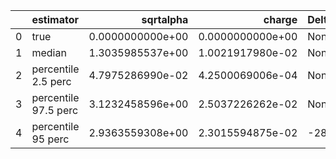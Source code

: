 |    | estimator            |        sqrtalpha |           charge | Delta Phi_phi       | Ncycles vacuum     |
|---:|:---------------------|-----------------:|-----------------:|:--------------------|:-------------------|
|  0 | true                 | 0.0000000000e+00 | 0.0000000000e+00 | None                | 115107.26870722332 |
|  1 | median               | 1.3035985537e+00 | 1.0021917980e-02 | None                | None               |
|  2 | percentile 2.5 perc  | 4.7975286990e-02 | 4.2500069006e-04 | None                | None               |
|  3 | percentile 97.5 perc | 3.1232458596e+00 | 2.5037226262e-02 | None                | None               |
|  4 | percentile 95 perc   | 2.9363559308e+00 | 2.3015594875e-02 | -28.179215798154473 | None               |